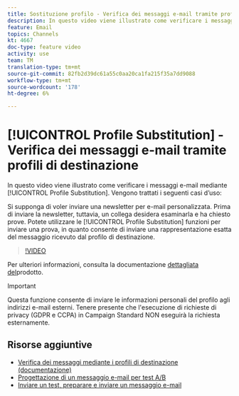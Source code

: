 ```yaml
---
title: Sostituzione profilo - Verifica dei messaggi e-mail tramite profili di destinazione
description: In questo video viene illustrato come verificare i messaggi e-mail mediante la funzione di sostituzione del profilo.
feature: Email
topics: Channels
kt: 4667
doc-type: feature video
activity: use
team: TM
translation-type: tm+mt
source-git-commit: 82fb2d39dc61a55c0aa20ca1fa215f35a7dd9088
workflow-type: tm+mt
source-wordcount: '178'
ht-degree: 6%

---
```



# [!UICONTROL Profile Substitution] - Verifica dei messaggi e-mail tramite profili di destinazione

In questo video viene illustrato come verificare i messaggi e-mail mediante [!UICONTROL Profile Substitution]. Vengono trattati i seguenti casi d’uso:

Si supponga di voler inviare una newsletter per e-mail personalizzata. Prima di inviare la newsletter, tuttavia, un collega desidera esaminarla e ha chiesto prove. Potete utilizzare le [!UICONTROL Profile Substitution] funzioni per inviare una prova, in quanto consente di inviare una rappresentazione esatta del messaggio ricevuto dal profilo di destinazione.

>[!VIDEO](https://video.tv.adobe.com/v/32368?quality=12)

Per ulteriori informazioni, consulta la documentazione [dettagliata del](https://docs.adobe.com/content/help/en/campaign-standard/using/testing-and-sending/preparing-and-testing-messages/testing-messages-using-target.html)prodotto.

>[!IMPORTANT]
>
>Questa funzione consente di inviare le informazioni personali del profilo agli indirizzi e-mail esterni. Tenere presente che l&#39;esecuzione di richieste di privacy (GDPR e CCPA) in Campaign Standard NON eseguirà la richiesta esternamente.

## Risorse aggiuntive

* [Verifica dei messaggi mediante i profili di destinazione (documentazione)](https://docs.adobe.com/content/help/en/campaign-standard/using/testing-and-sending/preparing-and-testing-messages/testing-messages-using-target.html)
* [Progettazione di un messaggio e-mail per test A/B](/help/communication-channels/email/a-b-testing.md)
* [Inviare un test, preparare e inviare un messaggio e-mail](/help/communication-channels/email/sending-test-preparing-sending-email.md)
